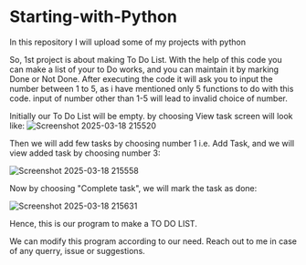 # Starting-with-Python
In this repository I will upload some of my projects with python

So, 1st project is about making To Do List. With the help of this code you can make a list of your to Do works, and you can maintain it by marking Done or Not Done.
After executing the code it will ask you to input the number between 1 to 5, as i have mentioned only 5 functions to do with this code. input of number other than 1-5 will lead to invalid choice of number.

Initially our To Do List will be empty. by choosing View task screen will look like:
![Screenshot 2025-03-18 215520](https://github.com/user-attachments/assets/17d38071-f1c5-4e7a-a60b-eca1a8621faf)

Then we will add few tasks by choosing number 1 i.e. Add Task, and we will view added task by choosing number 3:

![Screenshot 2025-03-18 215558](https://github.com/user-attachments/assets/4393e27c-6a3d-476b-90dc-0d288c4cf5c6)

Now by choosing "Complete task", we will mark the task as done:

![Screenshot 2025-03-18 215631](https://github.com/user-attachments/assets/332850f5-216c-4b45-8cf0-815e856dbe28)


Hence, this is our program to make a TO DO LIST.

We can modify this program according to our need.
Reach out to me in case of any querry, issue or suggestions.
